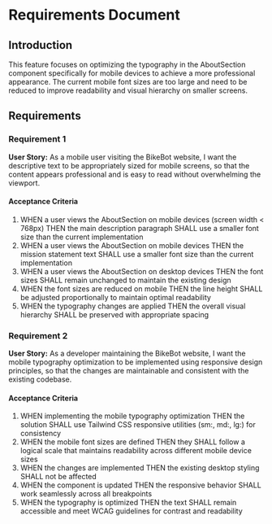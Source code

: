 # Requirements Document

## Introduction

This feature focuses on optimizing the typography in the AboutSection component specifically for mobile devices to achieve a more professional appearance. The current mobile font sizes are too large and need to be reduced to improve readability and visual hierarchy on smaller screens.

## Requirements

### Requirement 1

**User Story:** As a mobile user visiting the BikeBot website, I want the descriptive text to be appropriately sized for mobile screens, so that the content appears professional and is easy to read without overwhelming the viewport.

#### Acceptance Criteria

1. WHEN a user views the AboutSection on mobile devices (screen width < 768px) THEN the main description paragraph SHALL use a smaller font size than the current implementation
2. WHEN a user views the AboutSection on mobile devices THEN the mission statement text SHALL use a smaller font size than the current implementation
3. WHEN a user views the AboutSection on desktop devices THEN the font sizes SHALL remain unchanged to maintain the existing design
4. WHEN the font sizes are reduced on mobile THEN the line height SHALL be adjusted proportionally to maintain optimal readability
5. WHEN the typography changes are applied THEN the overall visual hierarchy SHALL be preserved with appropriate spacing

### Requirement 2

**User Story:** As a developer maintaining the BikeBot website, I want the mobile typography optimization to be implemented using responsive design principles, so that the changes are maintainable and consistent with the existing codebase.

#### Acceptance Criteria

1. WHEN implementing the mobile typography optimization THEN the solution SHALL use Tailwind CSS responsive utilities (sm:, md:, lg:) for consistency
2. WHEN the mobile font sizes are defined THEN they SHALL follow a logical scale that maintains readability across different mobile device sizes
3. WHEN the changes are implemented THEN the existing desktop styling SHALL not be affected
4. WHEN the component is updated THEN the responsive behavior SHALL work seamlessly across all breakpoints
5. WHEN the typography is optimized THEN the text SHALL remain accessible and meet WCAG guidelines for contrast and readability